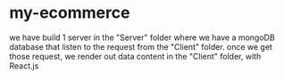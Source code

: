 # my-ecommerce
we have build 1 server in the "Server" folder where we have a mongoDB database that listen to the request from the "Client" folder. once we get those request, we render out
data content in the "Client" folder, with React.js
